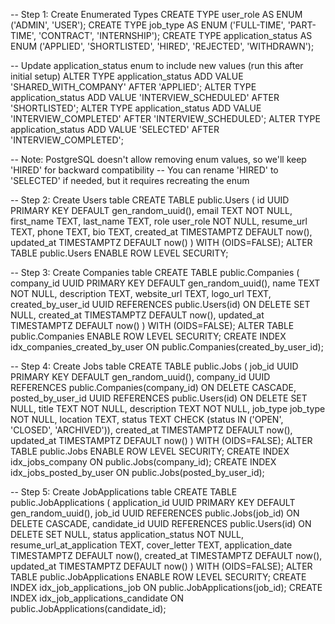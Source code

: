 -- Step 1: Create Enumerated Types
CREATE TYPE user_role AS ENUM ('ADMIN', 'USER');
CREATE TYPE job_type AS ENUM ('FULL-TIME', 'PART-TIME', 'CONTRACT', 'INTERNSHIP');
CREATE TYPE application_status AS ENUM ('APPLIED', 'SHORTLISTED', 'HIRED', 'REJECTED', 'WITHDRAWN');

-- Update application_status enum to include new values (run this after initial setup)
ALTER TYPE application_status ADD VALUE 'SHARED_WITH_COMPANY' AFTER 'APPLIED';
ALTER TYPE application_status ADD VALUE 'INTERVIEW_SCHEDULED' AFTER 'SHORTLISTED';
ALTER TYPE application_status ADD VALUE 'INTERVIEW_COMPLETED' AFTER 'INTERVIEW_SCHEDULED';
ALTER TYPE application_status ADD VALUE 'SELECTED' AFTER 'INTERVIEW_COMPLETED';

-- Note: PostgreSQL doesn't allow removing enum values, so we'll keep 'HIRED' for backward compatibility
-- You can rename 'HIRED' to 'SELECTED' if needed, but it requires recreating the enum

-- Step 2: Create Users table
CREATE TABLE public.Users (
    id UUID PRIMARY KEY DEFAULT gen_random_uuid(),
    email TEXT NOT NULL,
    first_name TEXT,
    last_name TEXT,
    role user_role NOT NULL,
    resume_url TEXT,
    phone TEXT,
    bio TEXT,
    created_at TIMESTAMPTZ DEFAULT now(),
    updated_at TIMESTAMPTZ DEFAULT now()
) WITH (OIDS=FALSE);
ALTER TABLE public.Users ENABLE ROW LEVEL SECURITY;

-- Step 3: Create Companies table
CREATE TABLE public.Companies (
    company_id UUID PRIMARY KEY DEFAULT gen_random_uuid(),
    name TEXT NOT NULL,
    description TEXT,
    website_url TEXT,
    logo_url TEXT,
    created_by_user_id UUID REFERENCES public.Users(id) ON DELETE SET NULL,
    created_at TIMESTAMPTZ DEFAULT now(),
    updated_at TIMESTAMPTZ DEFAULT now()
) WITH (OIDS=FALSE);
ALTER TABLE public.Companies ENABLE ROW LEVEL SECURITY;
CREATE INDEX idx_companies_created_by_user ON public.Companies(created_by_user_id);

-- Step 4: Create Jobs table
CREATE TABLE public.Jobs (
    job_id UUID PRIMARY KEY DEFAULT gen_random_uuid(),
    company_id UUID REFERENCES public.Companies(company_id) ON DELETE CASCADE,
    posted_by_user_id UUID REFERENCES public.Users(id) ON DELETE SET NULL,
    title TEXT NOT NULL,
    description TEXT NOT NULL,
    job_type job_type NOT NULL,
    location TEXT,
    status TEXT CHECK (status IN ('OPEN', 'CLOSED', 'ARCHIVED')),
    created_at TIMESTAMPTZ DEFAULT now(),
    updated_at TIMESTAMPTZ DEFAULT now()
) WITH (OIDS=FALSE);
ALTER TABLE public.Jobs ENABLE ROW LEVEL SECURITY;
CREATE INDEX idx_jobs_company ON public.Jobs(company_id);
CREATE INDEX idx_jobs_posted_by_user ON public.Jobs(posted_by_user_id);

-- Step 5: Create JobApplications table
CREATE TABLE public.JobApplications (
    application_id UUID PRIMARY KEY DEFAULT gen_random_uuid(),
    job_id UUID REFERENCES public.Jobs(job_id) ON DELETE CASCADE,
    candidate_id UUID REFERENCES public.Users(id) ON DELETE SET NULL,
    status application_status NOT NULL,
    resume_url_at_application TEXT,
    cover_letter TEXT,
    application_date TIMESTAMPTZ DEFAULT now(),
    created_at TIMESTAMPTZ DEFAULT now(),
    updated_at TIMESTAMPTZ DEFAULT now()
) WITH (OIDS=FALSE);
ALTER TABLE public.JobApplications ENABLE ROW LEVEL SECURITY;
CREATE INDEX idx_job_applications_job ON public.JobApplications(job_id);
CREATE INDEX idx_job_applications_candidate ON public.JobApplications(candidate_id);

